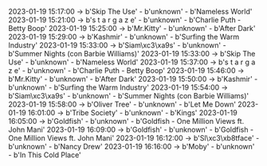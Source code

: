 2023-01-19 15:17:00 -> b'Skip The Use' - b'unknown' - b'Nameless World'
2023-01-19 15:21:00 -> b's t a r g a z e' - b'unknown' - b'Charlie Puth - Betty Boop'
2023-01-19 15:25:00 -> b'Mr.Kitty' - b'unknown' - b'After Dark'
2023-01-19 15:29:00 -> b'Kashmir' - b'unknown' - b'Surfing the Warm Industry'
2023-01-19 15:33:00 -> b'Siam\xc3\xa9s' - b'unknown' - b'Summer Nights (con Barbie Williams)'
2023-01-19 15:33:00 -> b'Skip The Use' - b'unknown' - b'Nameless World'
2023-01-19 15:37:00 -> b's t a r g a z e' - b'unknown' - b'Charlie Puth - Betty Boop'
2023-01-19 15:46:00 -> b'Mr.Kitty' - b'unknown' - b'After Dark'
2023-01-19 15:50:00 -> b'Kashmir' - b'unknown' - b'Surfing the Warm Industry'
2023-01-19 15:54:00 -> b'Siam\xc3\xa9s' - b'unknown' - b'Summer Nights (con Barbie Williams)'
2023-01-19 15:58:00 -> b'Oliver Tree' - b'unknown' - b'Let Me Down'
2023-01-19 16:01:00 -> b'Tribe Society' - b'unknown' - b'Kings'
2023-01-19 16:05:00 -> b'Goldfish' - b'unknown' - b'Goldfish - One Million Views ft. John Mani'
2023-01-19 16:09:00 -> b'Goldfish' - b'unknown' - b'Goldfish - One Million Views ft. John Mani'
2023-01-19 16:12:00 -> b'Sl\xc3\xb8tface' - b'unknown' - b'Nancy Drew'
2023-01-19 16:16:00 -> b'Moby' - b'unknown' - b'In This Cold Place'
